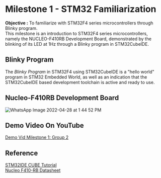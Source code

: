 # Milestone 1 - STM32 Familiarization 
**Objective :** To familiarize with STM32F4 series microcontrollers through Blinky program.    
This milestone is an introduction to STM32F4 series microcontrollers, namely the NUCLEO-F410RB Development Board, demonstrated by the blinking of its LED at 1Hz through a Blinky program in STM32CubeIDE.

## Blinky Program
The _Blinky Program_ in STM32F4 using STM32CubeIDE is a "hello world" program in STM32 Embedded World, as well as an indication that the STM32CubeIDE based development toolchain is active and ready to use.

## Nucleo-F410RB Development Board
![WhatsApp Image 2022-04-28 at 1 44 52 PM](https://user-images.githubusercontent.com/64217618/165685517-0cab1161-b673-42d9-9f4b-d8c23b8e26bc.jpeg "Nucleo-F410RB")


## Demo Video On YouTube ###  
[Demo Vid Milestone 1: Group 2](https://youtu.be/jqhI_9lisJs)  


## Reference ##  
[STM32IDE CUBE Tutorial](https://www.youtube.com/watch?v=eumKLXNlM0U)  
[Nucleo F410-RB Datasheet](https://www.st.com/content/ccc/resource/technical/document/data_brief/c8/3c/30/f7/d6/08/4a/26/DM00105918.pdf/files/DM00105918.pdf/jcr:content/translations/en.DM00105918.pdf)
 

